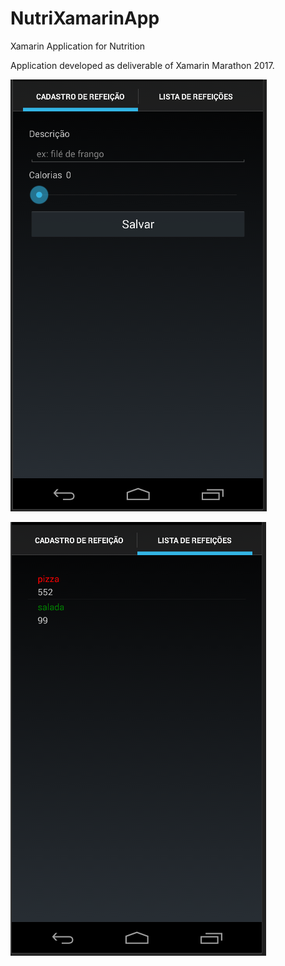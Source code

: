 # NutriXamarinApp
Xamarin Application for Nutrition

Application developed as deliverable of Xamarin Marathon 2017. 

![Alt text](/CadRefei.PNG?raw=true "Register Meal - Android")

![Alt text](/ListRefei.PNG?raw=true "List of Meals - Android")
